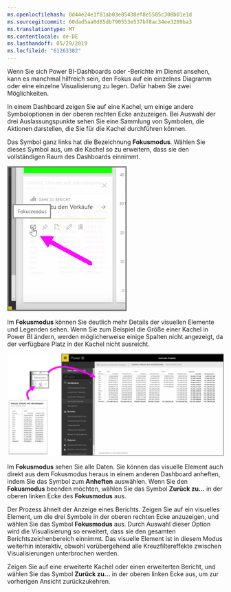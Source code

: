 ```yaml
---
ms.openlocfilehash: 8d44e24e1f81ab03e85438ef8e5505c308b01e1d
ms.sourcegitcommit: 60dad5aa0d85db790553e537bf8ac34ee3289ba3
ms.translationtype: MT
ms.contentlocale: de-DE
ms.lasthandoff: 05/29/2019
ms.locfileid: "61263382"
---
```

Wenn Sie sich Power BI-Dashboards oder -Berichte im Dienst ansehen, kann es manchmal hilfreich sein, den Fokus auf ein einzelnes Diagramm oder eine einzelne Visualisierung zu legen. Dafür haben Sie zwei Möglichkeiten.

In einem Dashboard zeigen Sie auf eine Kachel, um einige andere Symboloptionen in der oberen rechten Ecke anzuzeigen. Bei Auswahl der drei Auslassungspunkte sehen Sie eine Sammlung von Symbolen, die Aktionen darstellen, die Sie für die Kachel durchführen können.

Das Symbol ganz links hat die Bezeichnung **Fokusmodus**. Wählen Sie dieses Symbol aus, um die Kachel so zu erweitern, dass sie den vollständigen Raum des Dashboards einnimmt.

![](media/4-4b-display-visuals-tiles-fullscreen/4-4b_1.png)

Im **Fokusmodus** können Sie deutlich mehr Details der visuellen Elemente und Legenden sehen. Wenn Sie zum Beispiel die Größe einer Kachel in Power BI ändern, werden möglicherweise einige Spalten nicht angezeigt, da der verfügbare Platz in der Kachel nicht ausreicht.

![](media/4-4b-display-visuals-tiles-fullscreen/4-4b_2.png)

Im **Fokusmodus** sehen Sie alle Daten. Sie können das visuelle Element auch direkt aus dem Fokusmodus heraus in einem anderen Dashboard anheften, indem Sie das Symbol zum **Anheften** auswählen. Wenn Sie den **Fokusmodus** beenden möchten, wählen Sie das Symbol **Zurück zu...** in der oberen linken Ecke des **Fokusmodus** aus.

Der Prozess ähnelt der Anzeige eines Berichts. Zeigen Sie auf ein visuelles Element, um die drei Symbole in der oberen rechten Ecke anzuzeigen, und wählen Sie das Symbol **Fokusmodus** aus. Durch Auswahl dieser Option wird die Visualisierung so erweitert, dass sie den gesamten Berichtszeichenbereich einnimmt. Das visuelle Element ist in diesem Modus weiterhin interaktiv, obwohl vorübergehend alle Kreuzfiltereffekte zwischen Visualisierungen unterbrochen werden.

Zeigen Sie auf eine erweiterte Kachel oder einen erweiterten Bericht, und wählen Sie das Symbol **Zurück zu...** in der oberen linken Ecke aus, um zur vorherigen Ansicht zurückzukehren.

